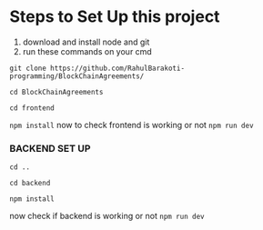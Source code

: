 # Steps to Set Up this project

1. download and install node and git
2. run these commands on your cmd

```git clone https://github.com/RahulBarakoti-programming/BlockChainAgreements/```

```cd BlockChainAgreements```

```cd frontend```

```npm install```
now to check frontend is working or not
```npm run dev```

### BACKEND SET UP

```cd ..```

```cd backend```

```npm install```

now check if backend is working or not
```npm run dev```
